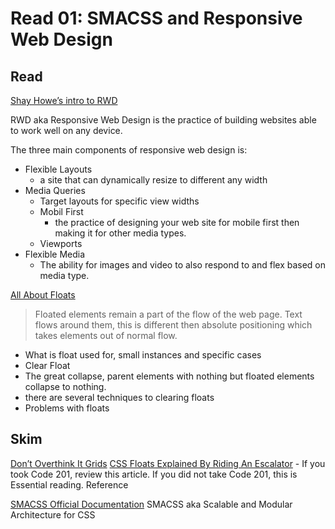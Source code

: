 # Read 01: SMACSS and Responsive Web Design

## Read
[Shay Howe’s intro to RWD](https://learn.shayhowe.com/advanced-html-css/responsive-web-design/)

RWD aka Responsive Web Design is the practice of building websites able to work well on any device.

The three main components of responsive web design is:
- Flexible Layouts
    + a site that can dynamically resize to different any width
- Media Queries
    + Target layouts for specific view widths 
    + Mobil First
        + the practice of designing your web site for mobile first then making it for other media types.
    + Viewports
- Flexible Media
    + The ability for images and video to also respond to and flex based on media type.

[All About Floats](https://css-tricks.com/all-about-floats/)

> Floated elements remain a part of the flow of the web page.
Text flows around them, this is different then absolute positioning which takes elements out of normal flow.

- What is float used for, small instances and specific cases
- Clear Float
- The great collapse, parent elements with nothing but floated elements collapse to nothing.
- there are several techniques to clearing floats
- Problems with floats

## Skim
[Don’t Overthink It Grids](https://css-tricks.com/dont-overthink-it-grids/)
[CSS Floats Explained By Riding An Escalator](https://www.freecodecamp.org/news/css-floats-explained-by-riding-an-escalator-57fa55232333/) - If you took Code 201, review this article. If you did not take Code 201, this is Essential reading.
Reference

[SMACSS Official Documentation](http://smacss.com/)
SMACSS aka Scalable and Modular Architecture for CSS